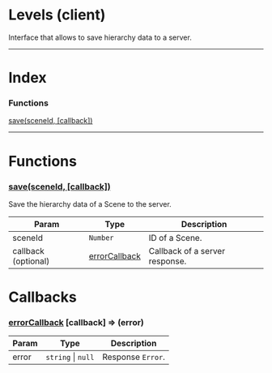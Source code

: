# Levels (client)

Interface that allows to save hierarchy data to a server.

---

# Index


### Functions

<a href='#function_save'>save(sceneId, [callback])</a>  


---


# Functions

<a name='function_save'></a>
### <a href='#function_save'>save(sceneId, [callback])</a>  

Save the hierarchy data of a Scene to the server.

| Param | Type | Description |
| --- | --- | --- |
| sceneId | `Number` | ID of a Scene. |  
| callback (optional) | <a href='#callback_errorCallback'>errorCallback</a> | Callback of a server response. |  



# Callbacks

<a name='callback_errorCallback'></a>
### <a href='#callback_errorCallback'>errorCallback</a> [callback] => (error)  

| Param | Type | Description |
| --- | --- | --- |
| error | ``string`` &#124; ``null`` | Response `Error`. |  




